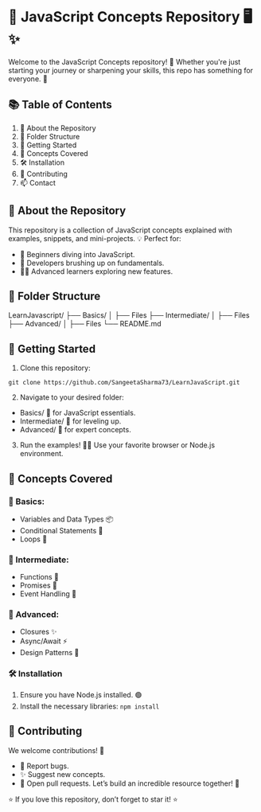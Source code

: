 # 🌟 JavaScript Concepts Repository 🖥️✨

Welcome to the JavaScript Concepts repository! 🎉 Whether you're just starting your journey or sharpening your skills, this repo has something for everyone. 🚀

## 📚 Table of Contents

1. 🌟 About the Repository
2. 📂 Folder Structure
3. 🚀 Getting Started
4. 📜 Concepts Covered
5. 🛠️ Installation
6. 🤝 Contributing
7. 📫 Contact

## 🌟 About the Repository

This repository is a collection of JavaScript concepts explained with examples, snippets, and mini-projects. 💡
Perfect for:

- 🚀 Beginners diving into JavaScript.
- 🔄 Developers brushing up on fundamentals.
- 🧑‍💻 Advanced learners exploring new features.

## 📂 Folder Structure

LearnJavascript/
├── Basics/
│ ├── Files
├── Intermediate/
│ ├── Files
├── Advanced/
│ ├── Files
└── README.md

## 🚀 Getting Started

1. Clone this repository:

`git clone https://github.com/SangeetaSharma73/LearnJavaScript.git`

2. Navigate to your desired folder:

- Basics/ 🐣 for JavaScript essentials.
- Intermediate/ 🚀 for leveling up.
- Advanced/ 🌟 for expert concepts.

3. Run the examples! 🧑‍💻 Use your favorite browser or Node.js environment.

## 📜 Concepts Covered

### 🐣 Basics:
- Variables and Data Types 📦
- Conditional Statements 🤔
- Loops 🔄
### 🚀 Intermediate:
- Functions 🔧
- Promises 🤝
- Event Handling 📆
### 🌟 Advanced:
- Closures ✨
- Async/Await ⚡
- Design Patterns 🧩
### 🛠️ Installation
1. Ensure you have Node.js installed. 🟢
2. Install the necessary libraries:
`npm install`

## 🤝 Contributing
We welcome contributions! 💪

- 🐛 Report bugs.
- ✨ Suggest new concepts.
- 🚀 Open pull requests.
Let’s build an incredible resource together! 🌱


⭐ If you love this repository, don’t forget to star it! ⭐
